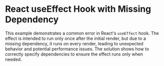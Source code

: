 # React useEffect Hook with Missing Dependency

This example demonstrates a common error in React's `useEffect` hook.  The effect is intended to run only once after the initial render, but due to a missing dependency, it runs on every render, leading to unexpected behavior and potential performance issues.  The solution shows how to correctly specify dependencies to ensure the effect runs only when needed.